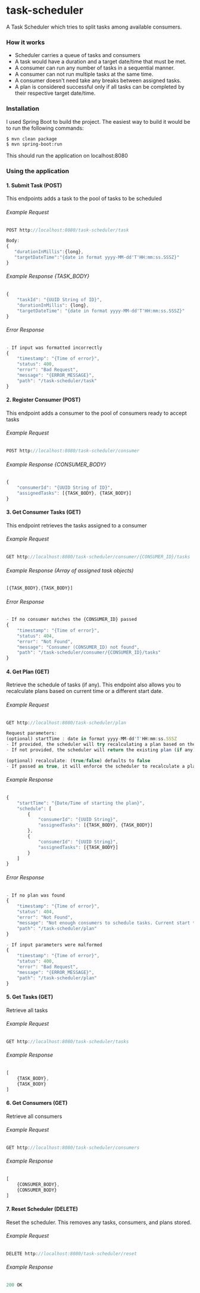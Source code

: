 # task-scheduler
A Task Scheduler which tries to split tasks among available consumers.

### How it works
- Scheduler carries a queue of tasks and consumers
- A task would have a duration and a target date/time that must be met.
- A consumer can run any number of tasks in a sequential manner.
- A consumer can not run multiple tasks at the same time.
- A consumer doesn't need take any breaks between assigned tasks.
- A plan is considered successful only if all tasks can be completed by their respective target date/time.

### Installation
I used Spring Boot to build the project. The easiest way to build it would be to run the following commands:
```sh
$ mvn clean package
$ mvn spring-boot:run
```
This should run the application on localhost:8080

### Using the application
#### 1. Submit Task (POST)
This endpoints adds a task to the pool of tasks to be scheduled

###### Example Request
```javascript
POST http://localhost:8080/task-scheduler/task

Body:
{
   "durationInMillis":{long},
   "targetDateTime":"{date in format yyyy-MM-dd'T'HH:mm:ss.SSSZ}"
}
```
###### Example Response {TASK_BODY}
```javascript
{
    "taskId": "{UUID String of ID}",
    "durationInMillis": {long},
    "targetDateTime": "{date in format yyyy-MM-dd'T'HH:mm:ss.SSSZ}"
}
```
###### Error Response
```javascript
- If input was formatted incorrectly
{
    "timestamp": "{Time of error}",
    "status": 400,
    "error": "Bad Request",
    "message": "{ERROR_MESSAGE}",
    "path": "/task-scheduler/task"
}
```

#### 2. Register Consumer (POST)
This endpoint adds a consumer to the pool of consumers ready to accept tasks

###### Example Request
```javascript
POST http://localhost:8080/task-scheduler/consumer
```
###### Example Response {CONSUMER_BODY}
```javascript
{
    "consumerId": "{UUID String of ID}",
    "assignedTasks": [{TASK_BODY}, {TASK_BODY}]
}
```

#### 3. Get Consumer Tasks (GET)
This endpoint retrieves the tasks assigned to a consumer

###### Example Request
```javascript
GET http://localhost:8080/task-scheduler/consumer/{CONSUMER_ID}/tasks
```
###### Example Response (Array of assigned task objects)
```javascript
[{TASK_BODY},{TASK_BODY}]
```
###### Error Response
```javascript
- If no consumer matches the {CONSUMER_ID} passed
{
    "timestamp": "{Time of error}",
    "status": 404,
    "error": "Not Found",
    "message": "Consumer (CONSUMER_ID) not found",
    "path": "/task-scheduler/consumer/{CONSUMER_ID}/tasks"
}
```
#### 4. Get Plan (GET)
Retrieve the schedule of tasks (if any). This endpoint also allows you to recalculate plans based on current time or a different start date. 

###### Example Request
```javascript
GET http://localhost:8080/task-scheduler/plan

Request parameters:
(optional) startTime : date in format yyyy-MM-dd'T'HH:mm:ss.SSSZ
- If provided, the scheduler will try recalculating a plan based on the start time passed.
- If not provided, the scheduler will return the existing plan (if any) 

(optional) recalculate: (true/false) defaults to false
- If passed as true, it will enforce the scheduler to recalculate a plan based on the startTime. If no startTime is provided, it will recalculate based on current time.
```
###### Example Response
```javascript
{
    "startTime": "{Date/Time of starting the plan}",
    "schedule": [
        {
            "consumerId": "{UUID String}",
            "assignedTasks": [{TASK_BODY}, {TASK_BODY}]
        },
        {
            "consumerId": "{UUID String}",
            "assignedTasks": [{TASK_BODY}]
        }
    ]
}
```
###### Error Response
```javascript
- If no plan was found
{
    "timestamp": "{Time of error}",
    "status": 404,
    "error": "Not Found",
    "message": "Not enough consumers to schedule tasks. Current start time is: {Date/Time}",
    "path": "/task-scheduler/plan"
}

- If input parameters were malformed
{
    "timestamp": "{Time of error}",
    "status": 400,
    "error": "Bad Request",
    "message": "{ERROR_MESSAGE}",
    "path": "/task-scheduler/plan"
}
```

#### 5. Get Tasks (GET)
Retrieve all tasks

###### Example Request
```javascript
GET http://localhost:8080/task-scheduler/tasks
```
###### Example Response
```javascript
[
    {TASK_BODY},
    {TASK_BODY}
]
```

#### 6. Get Consumers (GET)
Retrieve all consumers

###### Example Request
```javascript
GET http://localhost:8080/task-scheduler/consumers
```
###### Example Response
```javascript
[
    {CONSUMER_BODY},
    {CONSUMER_BODY}
]
```

#### 7. Reset Scheduler (DELETE)
Reset the scheduler. This removes any tasks, consumers, and plans stored.

###### Example Request
```javascript
DELETE http://localhost:8080/task-scheduler/reset
```
###### Example Response
```javascript
200 OK
```
